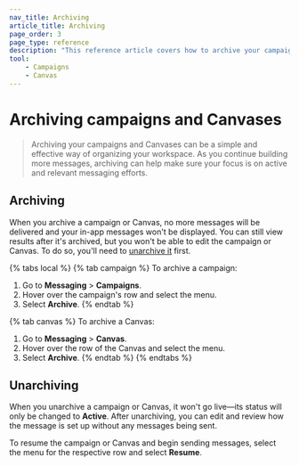 ```yaml
---
nav_title: Archiving
article_title: Archiving
page_order: 3
page_type: reference
description: "This reference article covers how to archive your campaigns and Canvases."
tool:
    - Campaigns
    - Canvas
---
```


# Archiving campaigns and Canvases

> Archiving your campaigns and Canvases can be a simple and effective way of organizing your workspace. As you continue building more messages, archiving can help make sure your focus is on active and relevant messaging efforts.

## Archiving

When you archive a campaign or Canvas, no more messages will be delivered and your in-app messages won't be displayed. You can still view results after it's archived, but you won't be able to edit the campaign or Canvas. To do so, you'll need to [unarchive it](#unarchiving-campaigns-and-canvases) first.

{% tabs local %}
{% tab campaign %}
To archive a campaign:

1. Go to **Messaging** > **Campaigns**.
2. Hover over the campaign's row and select the <i class="fas fa-ellipsis-vertical"></i> menu.
3. Select **Archive**.
{% endtab %}

{% tab canvas %}
To archive a Canvas:

1. Go to **Messaging** > **Canvas**.
2. Hover over the row of the Canvas and select the <i class="fas fa-ellipsis-vertical"></i> menu.
3. Select **Archive**.
{% endtab %}
{% endtabs %}

## Unarchiving

When you unarchive a campaign or Canvas, it won't go live&mdash;its status will only be changed to **Active**. After unarchiving, you can edit and review how the message is set up without any messages being sent.

To resume the campaign or Canvas and begin sending messages, select the <i class="fas fa-ellipsis-vertical"></i> menu for the respective row and select **Resume**.
